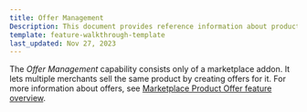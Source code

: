 ```yaml
---
title: Offer Management
Description: This document provides reference information about product offers in the Merchant Portal.
template: feature-walkthrough-template
last_updated: Nov 27, 2023
---
```


The *Offer Management* capability consists only of a marketplace addon. It lets multiple merchants sell the same product by creating offers for it. For more information about offers, see [Marketplace Product Offer feature overview](/docs/pbc/all/offer-management/latest/marketplace/marketplace-product-offer-feature-overview.html).
